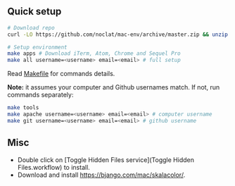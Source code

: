 ## Quick setup
```sh
# Download repo
curl -LO https://github.com/noclat/mac-env/archive/master.zip && unzip master.zip && rm master.zip

# Setup environment
make apps # Download iTerm, Atom, Chrome and Sequel Pro
make all username=<username> email=<email> # full setup
```

Read [Makefile](Makefile) for commands details.

**Note:** it assumes your computer and Github usernames match. If not, run commands separately:

```sh
make tools
make apache username=<username> email=<email> # computer username
make git username=<username> email=<email> # github username
```

## Misc
- Double click on [Toggle Hidden Files service](Toggle Hidden Files.workflow) to install.
- Download and install https://bjango.com/mac/skalacolor/.

